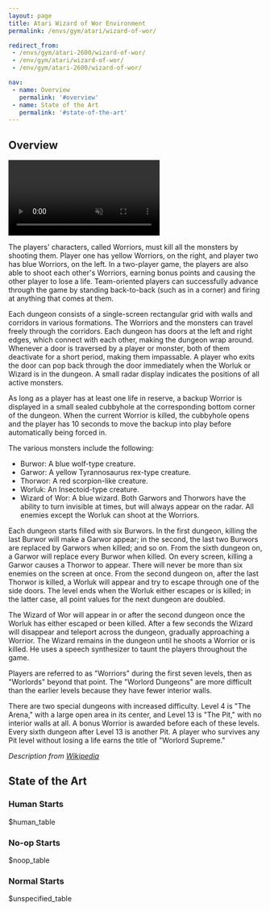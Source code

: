 ```yaml
---
layout: page
title: Atari Wizard of Wor Environment
permalink: /envs/gym/atari/wizard-of-wor/

redirect_from:
 - /envs/gym/atari-2600/wizard-of-wor/
 - /env/gym/atari/wizard-of-wor/
 - /env/gym/atari-2600/wizard-of-wor/

nav:
 - name: Overview
   permalink: '#overview'
 - name: State of the Art
   permalink: '#state-of-the-art'
---
```



## Overview

<video autoplay muted loop controls>
  <source src="{{ 'assets/_pages/envs/gym/atari/wizard-of-wor.mp4' | absolute_url }}" type="video/mp4">
</video>

The players' characters, called Worriors, must kill all the monsters by shooting them. Player one has yellow Worriors, on the right, and player two has blue Worriors, on the left. In a two-player game, the players are also able to shoot each other's Worriors, earning bonus points and causing the other player to lose a life. Team-oriented players can successfully advance through the game by standing back-to-back (such as in a corner) and firing at anything that comes at them.

Each dungeon consists of a single-screen rectangular grid with walls and corridors in various formations. The Worriors and the monsters can travel freely through the corridors. Each dungeon has doors at the left and right edges, which connect with each other, making the dungeon wrap around. Whenever a door is traversed by a player or monster, both of them deactivate for a short period, making them impassable. A player who exits the door can pop back through the door immediately when the Worluk or Wizard is in the dungeon. A small radar display indicates the positions of all active monsters.

As long as a player has at least one life in reserve, a backup Worrior is displayed in a small sealed cubbyhole at the corresponding bottom corner of the dungeon. When the current Worrior is killed, the cubbyhole opens and the player has 10 seconds to move the backup into play before automatically being forced in.

The various monsters include the following:

 * Burwor: A blue wolf-type creature.
 * Garwor: A yellow Tyrannosaurus rex-type creature.
 * Thorwor: A red scorpion-like creature.
 * Worluk: An Insectoid-type creature.
 * Wizard of Wor: A blue wizard.
Both Garwors and Thorwors have the ability to turn invisible at times, but will always appear on the radar. All enemies except the Worluk can shoot at the Worriors.

Each dungeon starts filled with six Burwors. In the first dungeon, killing the last Burwor will make a Garwor appear; in the second, the last two Burwors are replaced by Garwors when killed; and so on. From the sixth dungeon on, a Garwor will replace every Burwor when killed. On every screen, killing a Garwor causes a Thorwor to appear. There will never be more than six enemies on the screen at once. From the second dungeon on, after the last Thorwor is killed, a Worluk will appear and try to escape through one of the side doors. The level ends when the Worluk either escapes or is killed; in the latter case, all point values for the next dungeon are doubled.

The Wizard of Wor will appear in or after the second dungeon once the Worluk has either escaped or been killed. After a few seconds the Wizard will disappear and teleport across the dungeon, gradually approaching a Worrior. The Wizard remains in the dungeon until he shoots a Worrior or is killed. He uses a speech synthesizer to taunt the players throughout the game.

Players are referred to as "Worriors" during the first seven levels, then as "Worlords" beyond that point. The "Worlord Dungeons" are more difficult than the earlier levels because they have fewer interior walls.

There are two special dungeons with increased difficulty. Level 4 is "The Arena," with a large open area in its center, and Level 13 is "The Pit," with no interior walls at all. A bonus Worrior is awarded before each of these levels. Every sixth dungeon after Level 13 is another Pit. A player who survives any Pit level without losing a life earns the title of "Worlord Supreme."

*Description from [Wikipedia](https://en.wikipedia.org/wiki/Wizard_of_Wor)*


## State of the Art

### Human Starts

$human_table

### No-op Starts

$noop_table

### Normal Starts

$unspecified_table
